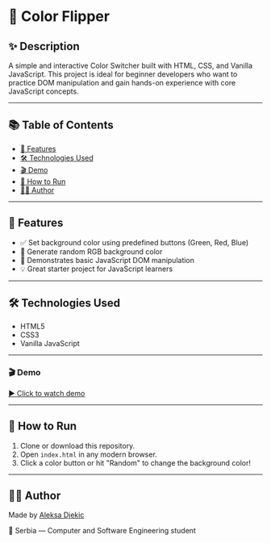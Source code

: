 # 🎨 Color Flipper

## ✨ Description
A simple and interactive Color Switcher built with HTML, CSS, and Vanilla JavaScript.
This project is ideal for beginner developers who want to practice DOM manipulation and gain hands-on experience with core JavaScript concepts.

---

## 📚 Table of Contents

- [🎯 Features](#-features)
- [🛠 Technologies Used](#-technologies-used)
- [🎬 Demo](#-demo)
- [🚀 How to Run](#-how-to-run)
- [🙋‍♂️ Author](#-author)

---

## 🎯 Features

- ✅ Set background color using predefined buttons (Green, Red, Blue)
- 🎲 Generate random RGB background color
- 🧠 Demonstrates basic JavaScript DOM manipulation
- 💡 Great starter project for JavaScript learners

---

## 🛠 Technologies Used

- HTML5
- CSS3
- Vanilla JavaScript

---

### 🎬 Demo

[▶️ Click to watch demo](https://github.com/username/repo-name/blob/main/demo.mp4)

---

## 🚀 How to Run

1. Clone or download this repository.
2. Open `index.html` in any modern browser.
3. Click a color button or hit "Random" to change the background color!

---

## 🙋‍♂️ Author

Made by [Aleksa Djekic](https://github.com/Al3k5a24)

📍 Serbia — Computer and Software Engineering student  


